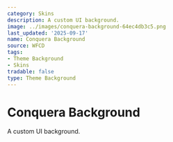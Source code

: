 ```yaml
---
category: Skins
description: A custom UI background.
image: ../images/conquera-background-64ec4db3c5.png
last_updated: '2025-09-17'
name: Conquera Background
source: WFCD
tags:
- Theme Background
- Skins
tradable: false
type: Theme Background
---
```


# Conquera Background

A custom UI background.

